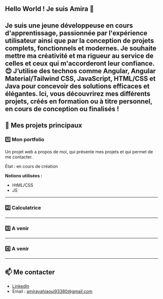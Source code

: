 ## Hello World ! Je suis Amira 👋

Je suis une jeune développeuse en cours d'apprentissage, passionnée par l'expérience utilisateur ainsi que par la conception de projets complets, fonctionnels et modernes.
Je souhaite mettre ma créativité et ma rigueur au service de celles et ceux qui m'accorderont leur confiance. 😊
J’utilise des technos comme Angular, Angular Material/Tailwind CSS, JavaScript, HTML/CSS et Java pour concevoir des solutions efficaces et élégantes.
Ici, vous découvrirez mes différents projets, créés en formation ou à titre personnel, en cours de conception ou finalisés !
---

## 🌟 Mes projets principaux

### 1️⃣ **Mon portfolio**

Un projet web a propos de moi, qui présente mes projets et qui permet de me contacter.

État : en cours de création

**Notions utilisées :**
- HtML/CSS
- JS
---

### 2️⃣ **Calculatrice**

---

### 3️⃣ **A venir**

---

### 4️⃣ **A venir**

---

## 📫 Me contacter
- [LinkedIn](www.linkedin.com/in/amira-yahiaoui-489b20265)
- Email : amirayahiaoui93380@gmail.com
